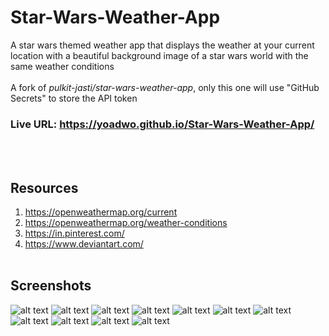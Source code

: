 # Star-Wars-Weather-App

A star wars themed weather app that displays the weather at your current location with a beautiful background image of a star wars world with the same weather conditions
<br><br>
A fork of _pulkit-jasti/star-wars-weather-app_, only this one will use "GitHub Secrets" to store the API token

### Live URL: https://yoadwo.github.io/Star-Wars-Weather-App/

<br><br>

## Resources

1. https://openweathermap.org/current
2. https://openweathermap.org/weather-conditions
3. https://in.pinterest.com/
4. https://www.deviantart.com/
   <br><br>

## Screenshots

![alt text](screenshots/coruscant.png)
![alt text](screenshots/bespin.png)
![alt text](screenshots/hoth.png)
![alt text](screenshots/mustafar.png)
![alt text](screenshots/dagobah.png)
![alt text](screenshots/tatooine.png)
![alt text](screenshots/kamino.png)
![alt text](screenshots/kashyyyk.png)
![alt text](screenshots/balosar.png)
![alt text](screenshots/naboo.png)
![alt text](screenshots/endor.png)
